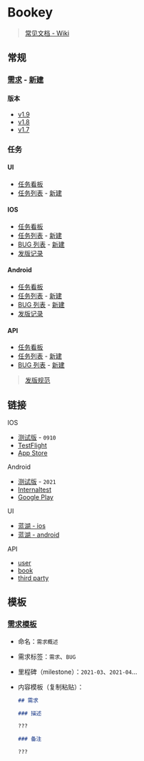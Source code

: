 # Bookey

> [常见文档 - Wiki](https://github.com/bookey-dev/bookey.docs/wiki)

## 常规

### [需求](https://github.com/bookey-dev/bookey.prd/issues) - [新建](https://github.com/bookey-dev/bookey.prd/issues/new)

#### 版本

- [v1.9](https://github.com/bookey-dev/bookey.prd/projects/20)
- [v1.8](https://github.com/bookey-dev/bookey.prd/projects/13)
- [v1.7](https://github.com/bookey-dev/bookey.prd/projects/12)

### 任务

#### UI

- [任务看板](https://github.com/orgs/bookey-dev/projects/17)
- [任务列表](https://github.com/bookey-dev/bookey.ui/issues) - [新建](https://github.com/bookey-dev/bookey.ui/issues/new?body=bookey-dev/bookey.prd%23)

#### IOS

- [任务看板](https://github.com/orgs/bookey-dev/projects/15)
- [任务列表](https://github.com/bookey-dev/bookey.ios/issues) - [新建](https://github.com/bookey-dev/bookey.ios/issues/new?body=bookey-dev/bookey.prd%23)
- [BUG 列表](https://github.com/bookey-dev/bookey.prd/issues?q=is%3Aopen+label%3Abug+label%3A%22platform%3A+ios%22) - [新建](https://github.com/bookey-dev/bookey.bug/issues/new?labels=bug,platform:%20ios)
- [发版记录](https://github.com/bookey-dev/bookey.prd/labels/releases%3A%20ios)

#### Android

- [任务看板](https://github.com/orgs/bookey-dev/projects/14)
- [任务列表](https://github.com/bookey-dev/bookey.android/issues) - [新建](https://github.com/bookey-dev/bookey.android/issues/new?body=bookey-dev/bookey.prd%23)
- [BUG 列表](https://github.com/bookey-dev/bookey.prd/issues?q=is%3Aopen+label%3Abug+label%3A%22platform%3A+android%22) - [新建](https://github.com/bookey-dev/bookey.bug/issues/new?labels=bug,platform:%20android)
- [发版记录](https://github.com/bookey-dev/bookey.prd/labels/releases%3A%20android)

#### API

- [任务看板](https://github.com/orgs/bookey-dev/projects/16)
- [任务列表](https://github.com/bookey-dev/bookey.ios/issues) - [新建](https://github.com/bookey-dev/bookey.api/issues/new?body=bookey-dev/bookey.prd%23)
- [BUG 列表](https://github.com/bookey-dev/bookey.prd/issues?q=is%3Aopen+label%3Abug+label%3A%22platform%3A+api%22) - [新建](https://github.com/bookey-dev/bookey.bug/issues/new?labels=bug,platform:%20api)

> [发版规范](docs/process-specification.md#版本发布)

## 链接

IOS

- [测试版](https://www.pgyer.com/o9So) - `0910`
- [TestFlight](https://apps.apple.com/cn/app/testflight/id899247664)
- [App Store](https://apps.apple.com/cn/app/id1490069864)

Android

- [测试版](https://www.pgyer.com/C5re) - `2021`
- [Internaltest](https://play.google.com/apps/internaltest/4700196513230198982)
- [Google Play](https://play.google.com/store/apps/details?id=app.bookey)

UI

- [蓝湖 - ios](https://lanhuapp.com/web/#/item/project/stage?pid=0fdacf8e-d9a5-4e4d-8bf2-dc690406acce)
- [蓝湖 - android](https://lanhuapp.com/web/#/item/project/stage?pid=651f1fa5-26f3-46ef-90e0-3b53a9c7d811)

API

- [user](https://dev.bookey.app:8081/swagger-ui.html)
- [book](https://dev.bookey.app:8082/swagger-ui.html)
- [third party](https://dev.bookey.app:8083/swagger-ui.html)

## 模板

### [需求模板](https://github.com/bookey-dev/bookey.prd/issues/new/choose)

- 命名：`需求概述`
- 需求标签：`需求`、`BUG`
- 里程碑（milestone）：`2021-03`、`2021-04`...
- 内容模板（复制粘贴）：

  ```md
  ## 需求

  ### 描述

  ???

  ### 备注

  ???

  ```
